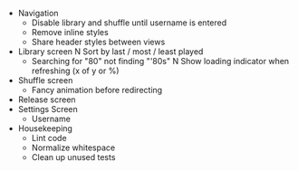 - Navigation
    - Disable library and shuffle until username is entered
    - Remove inline styles
    - Share header styles between views
- Library screen
    N Sort by last / most / least played
    - Searching for "80" not finding "'80s"
    N Show loading indicator when refreshing (x of y or %)
- Shuffle screen
    - Fancy animation before redirecting
- Release screen
- Settings Screen
    - Username
- Housekeeping
    - Lint code
    - Normalize whitespace
    - Clean up unused tests